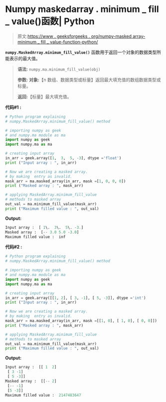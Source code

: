 # Numpy maskedarray . minimum _ fill _ value()函数| Python

> 原文:[https://www . geeksforgeeks . org/numpy-masked array-minimum _ fill _ value-function-python/](https://www.geeksforgeeks.org/numpy-maskedarray-minimum_fill_value-function-python/)

**`numpy.MaskedArray.minimum_fill_value()`** 函数用于返回一个对象的数据类型所能表示的最大值。

> **语法:** `numpy.ma.minimum_fill_value(obj)`
> 
> **参数:**
> **对象:**【n 数组、数据类型或标量】返回最大填充值的数组数据类型或标量。
> 
> **返回:**【标量】最大填充值。

**代码#1 :**

```py
# Python program explaining
# numpy.MaskedArray.minimum_fill_value() method 

# importing numpy as geek  
# and numpy.ma module as ma 
import numpy as geek 
import numpy.ma as ma 

# creating input array  
in_arr = geek.array([1,  3,  5, -3], dtype ='float')
print ("Input array : ", in_arr) 

# Now we are creating a masked array. 
# by making  entry as invalid.  
mask_arr = ma.masked_array(in_arr, mask =[1, 0, 0, 0]) 
print ("Masked array : ", mask_arr) 

# applying MaskedArray.minimum_fill_value    
# methods to masked array
out_val = ma.minimum_fill_value(mask_arr) 
print ("Maximum filled value : ", out_val) 
```

**Output:**

```py
Input array :  [ 1\.  3\.  5\. -3.]
Masked array :  [-- 3.0 5.0 -3.0]
Maximum filled value :  inf

```

**代码#2 :**

```py
# Python program explaining
# numpy.MaskedArray.minimum_fill_value() method 

# importing numpy as geek  
# and numpy.ma module as ma 
import numpy as geek 
import numpy.ma as ma 

# creating input array  
in_arr = geek.array([[1, 2], [ 3, -1], [ 5, -3]], dtype ='int')
print ("Input array : ", in_arr) 

# Now we are creating a masked array. 
# by making  entry as invalid.  
mask_arr = ma.masked_array(in_arr, mask =[[1, 0], [ 1, 0], [ 0, 0]]) 
print ("Masked array : ", mask_arr) 

# applying MaskedArray.minimum_fill_value    
# methods to masked array
out_val = ma.minimum_fill_value(mask_arr) 
print ("Maximum filled value : ", out_val) 
```

**Output:**

```py
Input array :  [[ 1  2]
 [ 3 -1]
 [ 5 -3]]
Masked array :  [[-- 2]
 [-- -1]
 [5 -3]]
Maximum filled value :  2147483647

```
